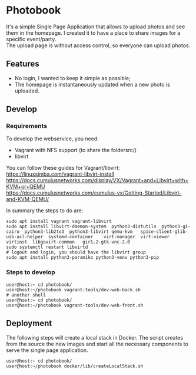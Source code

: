 # Photobook

It's a simple Single Page Application that allows to upload photos and see them in the homepage.
I created it to have a place to share images for a specific event/party.  
The upload page is without access control, so everyone can upload photos.

## Features

- No login, I wanted to keep it simple as possible;
- The homepage is instantaneously updated when a new photo is uploaded.

## Develop

### Requirements

To develop the webservice, you need:
- Vagrant with NFS support (to share the foldersrc/)
- libvirt

You can follow these guides for Vagrant/libvirt:  
https://linuxsimba.com/vagrant-libvirt-install  
https://docs.cumulusnetworks.com/display/VX/Vagrant+and+Libvirt+with+KVM+or+QEMU  
https://docs.cumulusnetworks.com/cumulus-vx/Getting-Started/Libvirt-and-KVM-QEMU/

In summary the steps to do are:
```
sudo apt install vagrant vagrant-libvirt
sudo apt install libvirt-daemon-system  python3-distutils  python3-gi-cairo  python3-lib2to3  python3-libvirt qemu-kvm   spice-client-glib-usb-acl-helper  systemd-container    virt-manager  virt-viewer   virtinst  libgovirt-common   gir1.2-gtk-vnc-2.0
sudo systemctl restart libvirtd
# logout and login, you should have the libvirt group
sudo apt install python3-paramiko python3-venv python3-pip
```

### Steps to develop
```
user@host:~ cd photobook/
user@host:~/photobook vagrant-tools/dev-web-back.sh
# another shell
user@host:~ cd photobook/
user@host:~/photobook vagrant-tools/dev-web-front.sh
```

## Deployment

The following steps will create a local stack in Docker. The script creates from the source the new images and start all the necessary components to serve the single page application.
```
user@host:~ cd photobook/
user@host:~/photobook docker/lib/createLocalStack.sh
```
